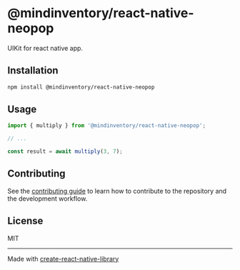 # @mindinventory/react-native-neopop

UIKit for react native app.

## Installation

```sh
npm install @mindinventory/react-native-neopop
```

## Usage

```js
import { multiply } from '@mindinventory/react-native-neopop';

// ...

const result = await multiply(3, 7);
```

## Contributing

See the [contributing guide](CONTRIBUTING.md) to learn how to contribute to the repository and the development workflow.

## License

MIT

---

Made with [create-react-native-library](https://github.com/callstack/react-native-builder-bob)
